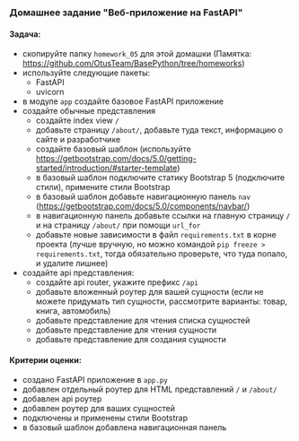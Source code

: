 ### Домашнее задание "Веб-приложение на FastAPI"
#### Задача:
- скопируйте папку `homework_05` для этой домашки (Памятка: https://github.com/OtusTeam/BasePython/tree/homeworks)
- используйте следующие пакеты:
    - FastAPI
    - uvicorn
- в модуле `app` создайте базовое FastAPI приложение
- создайте обычные представления
  - создайте index view `/`
  - добавьте страницу `/about/`, добавьте туда текст, информацию о сайте и разработчике
  - создайте базовый шаблон (используйте https://getbootstrap.com/docs/5.0/getting-started/introduction/#starter-template)
  - в базовый шаблон подключите статику Bootstrap 5 (подключите стили), примените стили Bootstrap
  - в базовый шаблон добавьте навигационную панель `nav` (https://getbootstrap.com/docs/5.0/components/navbar/)
  - в навигационную панель добавьте ссылки на главную страницу `/` и на страницу `/about/` при помощи `url_for`
  - добавьте новые зависимости в файл `requirements.txt` в корне проекта 
    (лучше вручную, но можно командой `pip freeze > requirements.txt`, тогда обязательно проверьте, что туда попало, и удалите лишнее)
- создайте api представления:
  - создайте api router, укажите префикс `/api`
  - добавьте вложенный роутер для вашей сущности (если не можете придумать тип сущности, рассмотрите варианты: товар, книга, автомобиль)
  - добавьте представление для чтения списка сущностей
  - добавьте представление для чтения сущности
  - добавьте представление для создания сущности
#### Критерии оценки:
- создано FastAPI приложение в `app.py`
- добавлен отдельный роутер для HTML представлений `/` и `/about/`
- добавлен api роутер
- добавлен роутер для ваших сущностей
- подключены и применены стили Bootstrap
- в базовый шаблон добавлена навигационная панель
